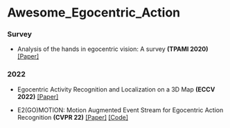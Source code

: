 # Awesome_Egocentric_Action

### Survey
- Analysis of the hands in egocentric vision: A survey **(TPAMI 2020)** [[Paper]](https://arxiv.org/pdf/1912.10867.pdf)


### 2022
- Egocentric Activity Recognition and Localization on a 3D Map **(ECCV 2022)** [[Paper]](https://arxiv.org/pdf/2105.09544.pdf)
  
- E2(GO)MOTION: Motion Augmented Event Stream for Egocentric Action Recognition **(CVPR 22)** [[Paper]](https://openaccess.thecvf.com/content/CVPR2022/papers/Plizzari_E2GOMOTION_Motion_Augmented_Event_Stream_for_Egocentric_Action_Recognition_CVPR_2022_paper.pdf) [[Code]](https://github.com/EgocentricVision/N-EPIC-Kitchens)
